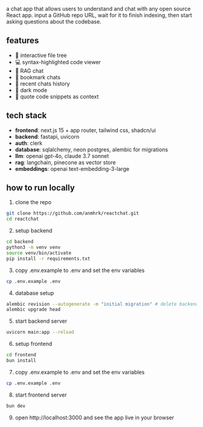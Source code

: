 a chat app that allows users to understand and chat with any open source React app. input a GitHub repo URL, wait for it to finish indexing, then start asking questions about the codebase.

## features

- 📂 interactive file tree
- 💻 syntax-highlighted code viewer
- 💬 RAG chat
- 🔖 bookmark chats
- 🔄 recent chats history
- 🌙 dark mode
- 📝 quote code snippets as context

## tech stack

- **frontend**: next.js 15 + app router, tailwind css, shadcn/ui
- **backend**: fastapi, uvicorn
- **auth**: clerk
- **database**: sqlalchemy, neon postgres, alembic for migrations
- **llm**: openai gpt-4o, claude 3.7 sonnet
- **rag**: langchain, pinecone as vector store
- **embeddings**: openai text-embedding-3-large

## how to run locally

1. clone the repo

```bash
git clone https://github.com/anmhrk/reactchat.git
cd reactchat
```

2. setup backend

```bash
cd backend
python3 -m venv venv
source venv/bin/activate
pip install -r requirements.txt
```

3. copy .env.example to .env and set the env variables

```bash
cp .env.example .env
```

4. database setup

```bash
alembic revision --autogenerate -m "initial migration" # delete backend/db/alembic/versions first
alembic upgrade head
```

5. start backend server

```bash
uvicorn main:app --reload
```

6. setup frontend

```bash
cd frontend
bun install
```

7. copy .env.example to .env and set the env variables

```bash
cp .env.example .env
```

8. start frontend server

```bash
bun dev
```

9. open http://localhost:3000 and see the app live in your browser
